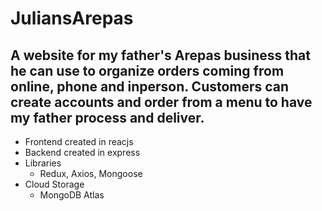 # JuliansArepas

## A website for my father's Arepas business that he can use to organize orders coming from online, phone and inperson. Customers can create accounts and order from a menu to have my father process and deliver.

- Frontend created in reacjs
- Backend created in express
- Libraries
  - Redux, Axios, Mongoose
- Cloud Storage
  - MongoDB Atlas
